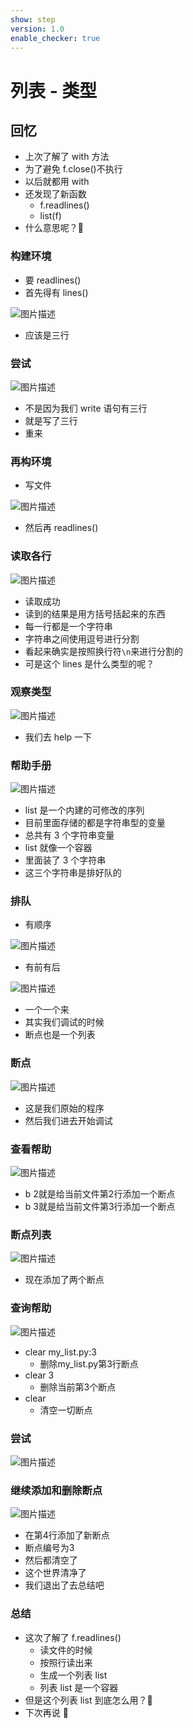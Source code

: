 ```yaml
---
show: step
version: 1.0
enable_checker: true
---
```


# 列表 - 类型

## 回忆

- 上次了解了 with 方法
- 为了避免 f.close()不执行
- 以后就都用 with
- 还发现了新函数
  - f.readlines()
  - list(f)
- 什么意思呢？🤔

### 构建环境

- 要 readlines()
- 首先得有 lines()

![图片描述](https://doc.shiyanlou.com/courses/uid1190679-20210827-1630072465105)

- 应该是三行

### 尝试

![图片描述](https://doc.shiyanlou.com/courses/uid1190679-20210827-1630072543301)

- 不是因为我们 write 语句有三行
- 就是写了三行
- 重来

### 再构环境

- 写文件

![图片描述](https://doc.shiyanlou.com/courses/uid1190679-20210827-1630072720231)

- 然后再 readlines()

### 读取各行

![图片描述](https://doc.shiyanlou.com/courses/uid1190679-20210827-1630072750811)

- 读取成功
- 读到的结果是用方括号括起来的东西
- 每一行都是一个字符串
- 字符串之间使用逗号进行分割
- 看起来确实是按照换行符`\n`来进行分割的
- 可是这个 lines 是什么类型的呢？

### 观察类型

![图片描述](https://doc.shiyanlou.com/courses/uid1190679-20210827-1630072822900)

- 我们去 help 一下

### 帮助手册

![图片描述](https://doc.shiyanlou.com/courses/uid1190679-20210827-1630072895148)

- list 是一个内建的可修改的序列
- 目前里面存储的都是字符串型的变量
- 总共有 3 个字符串变量
- list 就像一个容器
- 里面装了 3 个字符串
- 这三个字符串是排好队的

### 排队

- 有顺序

![图片描述](https://doc.shiyanlou.com/courses/uid1190679-20220805-1659704520417/wm)

- 有前有后

![图片描述](https://doc.shiyanlou.com/courses/uid1190679-20210828-1630118329745)

- 一个一个来
- 其实我们调试的时候
- 断点也是一个列表

### 断点

![图片描述](https://doc.shiyanlou.com/courses/uid1190679-20220725-1658712811878)

- 这是我们原始的程序
- 然后我们进去开始调试

### 查看帮助

![图片描述](https://doc.shiyanlou.com/courses/uid1190679-20220725-1658712950446)

- b 2就是给当前文件第2行添加一个断点
- b 3就是给当前文件第3行添加一个断点

### 断点列表

![图片描述](https://doc.shiyanlou.com/courses/uid1190679-20220725-1658713433050)

- 现在添加了两个断点

### 查询帮助

![图片描述](https://doc.shiyanlou.com/courses/uid1190679-20220725-1658713541278)

- clear my_list.py:3
	- 删除my_list.py第3行断点
- clear 3 
	- 删除当前第3个断点
- clear
	- 清空一切断点

### 尝试

![图片描述](https://doc.shiyanlou.com/courses/uid1190679-20220725-1658713824580)

### 继续添加和删除断点

![图片描述](https://doc.shiyanlou.com/courses/uid1190679-20220725-1658713956884)

- 在第4行添加了新断点
- 断点编号为3
- 然后都清空了
- 这个世界清净了
- 我们退出了去总结吧


### 总结

- 这次了解了 f.readlines()
  - 读文件的时候
  - 按照行读出来
  - 生成一个列表 list
  - 列表 list 是一个容器
- 但是这个列表 list 到底怎么用？🤔
- 下次再说 👋
